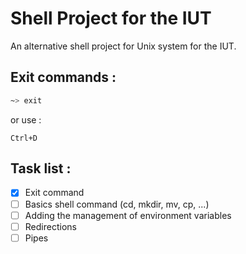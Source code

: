 # Shell Project for the IUT

  An alternative shell project for Unix system for the IUT.

## Exit commands :

  ```bash
  ~> exit
  ```
  or use :
  ```
  Ctrl+D
  ```
  
## Task list :
  - [x] Exit command
  - [ ] Basics shell command (cd, mkdir, mv, cp, ...)
  - [ ] Adding the management of environment variables
  - [ ] Redirections
  - [ ] Pipes
